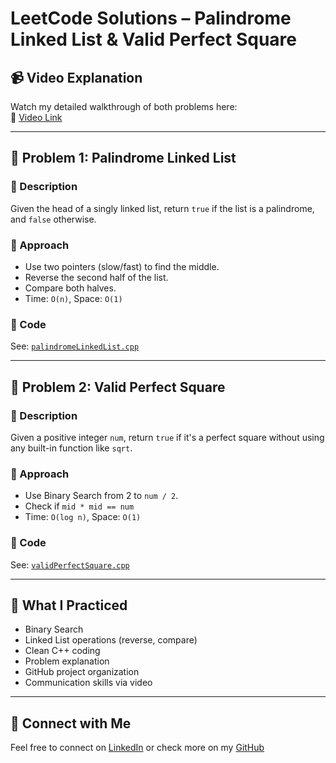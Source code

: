 # LeetCode Solutions – Palindrome Linked List & Valid Perfect Square

## 📹 Video Explanation
Watch my detailed walkthrough of both problems here:  
🎥 [Video Link](https://youtu.be/8KYu3fBJqsk)

---

## 🧪 Problem 1: Palindrome Linked List

### 🧠 Description
Given the head of a singly linked list, return `true` if the list is a palindrome, and `false` otherwise.

### 🚀 Approach
- Use two pointers (slow/fast) to find the middle.
- Reverse the second half of the list.
- Compare both halves.
- Time: `O(n)`, Space: `O(1)`

### 📄 Code
See: [`palindromeLinkedList.cpp`](palindromeLinkedList.cpp)

---

## 🧪 Problem 2: Valid Perfect Square

### 🧠 Description
Given a positive integer `num`, return `true` if it's a perfect square without using any built-in function like `sqrt`.

### 🚀 Approach
- Use Binary Search from 2 to `num / 2`.
- Check if `mid * mid == num`
- Time: `O(log n)`, Space: `O(1)`

### 📄 Code
See: [`validPerfectSquare.cpp`](validPerfectSquare.cpp)

---

## 📌 What I Practiced
- Binary Search
- Linked List operations (reverse, compare)
- Clean C++ coding
- Problem explanation
- GitHub project organization
- Communication skills via video

---

## 🔗 Connect with Me
Feel free to connect on [LinkedIn](https://www.linkedin.com/in/shreya-mishra-b06515283/) or check more on my [GitHub](https://github.com/ShreyaMishra0607/)

